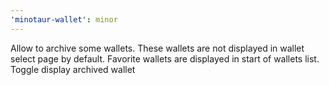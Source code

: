 ```yaml
---
'minotaur-wallet': minor
---
```


Allow to archive some wallets. These wallets are not displayed in wallet select page by default.
Favorite wallets are displayed in start of wallets list.
Toggle display archived wallet
